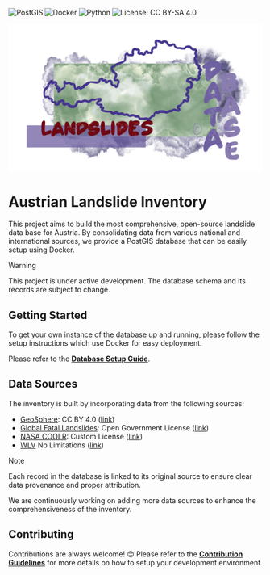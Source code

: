 ![PostGIS](https://img.shields.io/badge/PostGIS-3840A0?style=for-the-badge&logo=postgresql&logoColor=white)
![Docker](https://img.shields.io/badge/Docker-2496ED?style=for-the-badge&logo=docker&logoColor=white)
![Python](https://img.shields.io/badge/python-3670A0?style=for-the-badge&logo=python&logoColor=white)
![License: CC BY-SA 4.0](https://img.shields.io/badge/License-CC%20BY--SA%204.0-lightgrey.svg?style=for-the-badge)

<div align="center">
  <img src="./assets/header.png" alt="Header" width="700"/>
</div>

# Austrian Landslide Inventory

This project aims to build the most comprehensive, open-source landslide 
data base for Austria. By consolidating data from various national and 
international sources, we provide a PostGIS database that can be easily setup 
using Docker.

> [!WARNING]
> This project is under active development. The database schema and its records
> are subject to change.

## Getting Started

To get your own instance of the database up and running, please follow the 
setup instructions which use Docker for easy deployment.

Please refer to the [**Database Setup Guide**](./alembic/README.md).

## Data Sources

The inventory is built by incorporating data from the following sources:

- [GeoSphere](https://data.inspire.gv.at/d69f276f-24b4-4c16-aed7-349135921fa1):
    CC BY 4.0 ([link](https://creativecommons.org/licenses/by/4.0/))
- [Global Fatal Landslides](https://www.arcgis.com/home/item.html?id=7c9397b261aa436ebfbc41396bd96d06):
    Open Government License ([link](https://www.nationalarchives.gov.uk/doc/open-government-licence/version/2/))
- [NASA COOLR](https://maps.nccs.nasa.gov/arcgis/apps/MapAndAppGallery/index.html?appid=574f26408683485799d02e857e5d9521): 
    Custom License ([link](./data/raw/nasa-coolr/LICENSE))
- [WLV](https://geometadatensuche.inspire.gv.at/metadatensuche/inspire/ger/catalog.search#/metadata/ccca05aa-728d-4218-9f4c-81286c537527)
    No Limitations ([link](https://geometadatensuche.inspire.gv.at/metadatensuche/inspire/ger/catalog.search#/metadata/ccca05aa-728d-4218-9f4c-81286c537527))

> [!NOTE]
> Each record in the database is linked to its original source to ensure clear
> data provenance and proper attribution.

We are continuously working on adding more data sources to enhance the
comprehensiveness of the inventory.

## Contributing

Contributions are always welcome! 😊
Please refer to the [**Contribution Guidelines**](./CONTRIBUTING.md) for more
details on how to setup your development environment.
